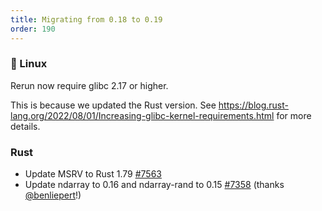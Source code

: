 ```yaml
---
title: Migrating from 0.18 to 0.19
order: 190
---
```


### 🐧 Linux
Rerun now require glibc 2.17 or higher.

This is because we updated the Rust version. See <https://blog.rust-lang.org/2022/08/01/Increasing-glibc-kernel-requirements.html> for more details.

### Rust
- Update MSRV to Rust 1.79 [#7563](https://github.com/rerun-io/rerun/pull/7563)
- Update ndarray to 0.16 and ndarray-rand to 0.15 [#7358](https://github.com/rerun-io/rerun/pull/7358) (thanks [@benliepert](https://github.com/benliepert)!)
